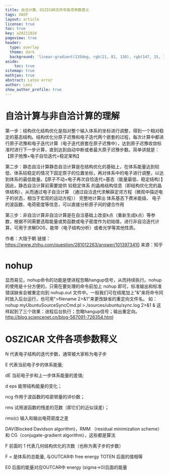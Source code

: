 ```yaml
---
title: 自洽计算、OSZICAR文件中各项参数意义
tags: VASP
layout: article
license: true
toc: true
key: a20211024
pageview: true
header:
  type: overlay
  theme: dark
  background: 'linear-gradient(135deg, rgb(21, 81, 138), rgb(147, 15, 139))'
aside:
    toc: true
sitemap: true
mathjax: true
abstract: Latex error
author: Leoi
show_author_profile: true
---
```

# 自洽计算与非自洽计算的理解
第一步：结构优化结构优化是指对整个输入体系的坐标进行调整，得到一个相对稳定的基态结构。结构优化分原子迟豫和电子迭代两个嵌套的过程，每次计算中都进行原子迟豫和电子迭代计算（电子迭代嵌套在原子迟豫中），达到原子迟豫收敛标准时进行下一步计算，直到达到自动中断或者最大原子迟豫步数。简单讲就是：【原子弛豫+电子自恰迭代=稳定架构】

第二步：静态自洽计算静态自洽计算是在结构优化的基础上，在体系能量达到较低、体系较稳定的情况下固定原子的位置坐标，再对体系中的电子进行调整，以达到体系的最低能量。【原子不动+电子再次自恰迭代=基态（能量最低、稳定结构）】因此，静态自洽计算前需要提供 较稳定体系 的晶格结构信息（即结构优化完的晶体结构），从而通过电子自洽计算 （通过自洽迭代求解薛定谔方程（微观中描述电子的状态，相当于宏观的运动方程））  完整地计算出 体系基态下费米能级、 电子的波函数、电荷密度等信息，可以直接分析原子间的键合作用

第三步：非自洽计算非自洽计算是在自洽基础上改变k点（重新生成k点）等参数，根据不同需要选取能量或势函数或电子密度作为初始值，进行非自洽迭代计算，可用于求解DOS，能带（电子结构分析）或者光学等其他性质。

作者：大隐于朝
链接：https://www.zhihu.com/question/281012263/answer/1013973410
来源：知乎



# nohup
显而易见，nohup命令的功能是使进程忽略hangup信号，从而持续执行。nohup 的使用是十分方便的，只需在要处理的命令前加上 nohup 即可，标准输出和标准错误缺省会被重定向到 nohup.out 文件中。一般我们可在结尾加上"&"来将命令同时放入后台运行，也可用">filename 2>&1"来更改缺省的重定向文件名。
如：nohup myUbuntuSourceSyncCmd.pl >./sources/ubuntu/sync.log 2>&1 &
这样起到了三个效果：进程后台执行；忽略hangup信号；输出重定向。
http://blog.sciencenet.cn/blog-567091-726354.html

# OSZICAR 文件各项参数释义

N       代表电子结构的迭代步数，通常被大家称为电子步

E      代表当前电子步的体系能量;

dE 当前电子步和上一步体系能量的差值;

d eps  能带结构能量的变化；

ncg     作用于波函数的哈密顿量的评价数；

rms  试用波函数的残差的范数（即它们的近似误差）；

rms(c) 输入和输出电荷密度之差

 

DAV(Blocked Davidson algorithm)，RMM （residual minimization scheme） 和 CG（conjugate-gradient algorithm），这些都是算法

F 前面的 1 代表几何结构优化的次数（也称为离子步的步数）

F = 是体系的总能量, 与OUTCAR中 free energy TOTEN 后面的值相等

E0 后面的能量对应OUTCAR中 energy (sigma->0)后面的能量
